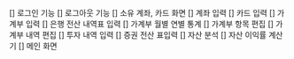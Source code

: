 [] 로그인 기능
[] 로그아웃 기능
[] 소유 계좌, 카드 화면
[] 계좌 입력
[] 카드 입력
[] 가계부 입력
[] 은행 전산 내역표 입력
[] 가계부 월별 연별 통계
[] 가계부 항목 편집
[] 가계부 내역 편집
[] 투자 내역 입력
[] 증권 전산 표입력
[] 자산 분석
[] 자산 이익률 계산기
[] 메인 화면